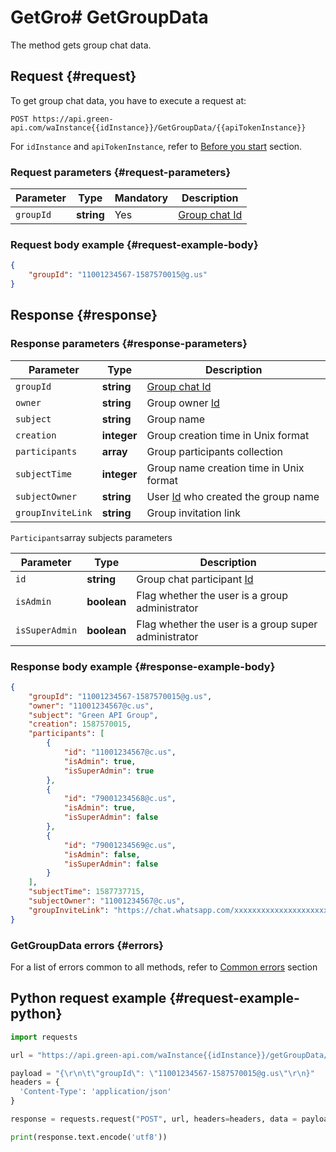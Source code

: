 # GetGro# GetGroupData

The method gets group chat data. 

## Request {#request}

To get group chat data, you have to execute a request at:
```
POST https://api.green-api.com/waInstance{{idInstance}}/GetGroupData/{{apiTokenInstance}}
```

For `idInstance` and `apiTokenInstance`, refer to [Before you start](../../before-start.md#parameters) section.

### Request parameters {#request-parameters}

Parameter | Type | Mandatory | Description
----- | ----- | ----- | -----
`groupId` | **string** | Yes | [Group chat Id](../chat-id.md#gus)

### Request body example {#request-example-body}

```json
{
    "groupId": "11001234567-1587570015@g.us"
}
```

## Response {#response}

### Response parameters {#response-parameters}

Parameter | Type |  Description
----- | ----- | ----- 
`groupId` | **string** | [Group chat Id](../chat-id.md#gus)
`owner` | **string** | Group owner [Id](../chat-id.md#corr)
`subject` | **string** | Group name
`creation` | **integer** | Group creation time in Unix format 
`participants` | **array** | Group participants collection
`subjectTime` | **integer** | Group name creation time in Unix format
`subjectOwner` | **string** | User [Id](../chat-id.md#corr) who created the group name 
`groupInviteLink` | **string** | Group invitation link

`Participants`array subjects parameters

Parameter | Type |  Description
----- | ----- | ----- 
`id` | **string** | Group chat participant [Id](../chat-id.md#corr)
`isAdmin` | **boolean** | Flag whether the user is a group administrator
`isSuperAdmin` | **boolean** | Flag whether the user is a group super administrator

### Response body example {#response-example-body}

```json
{
	"groupId": "11001234567-1587570015@g.us",
	"owner": "11001234567@c.us",
	"subject": "Green API Group",
	"creation": 1587570015,
	"participants": [
		{
			"id": "11001234567@c.us",
			"isAdmin": true,
			"isSuperAdmin": true
		},
		{
			"id": "79001234568@c.us",
			"isAdmin": true,
			"isSuperAdmin": false
		},
		{
			"id": "79001234569@c.us",
			"isAdmin": false,
			"isSuperAdmin": false
		}
	],
	"subjectTime": 1587737715,
	"subjectOwner": "11001234567@c.us",
	"groupInviteLink": "https://chat.whatsapp.com/xxxxxxxxxxxxxxxxxxxxxx"
}
```

### GetGroupData errors {#errors}

For a list of errors common to all methods, refer to [Common errors](../common-errors.md) section

## Python request example {#request-example-python}

```python
import requests

url = "https://api.green-api.com/waInstance{{idInstance}}/getGroupData/{{apiTokenInstance}}"

payload = "{\r\n\t\"groupId\": \"11001234567-1587570015@g.us\"\r\n}"
headers = {
  'Content-Type': 'application/json'
}

response = requests.request("POST", url, headers=headers, data = payload)

print(response.text.encode('utf8'))
```
